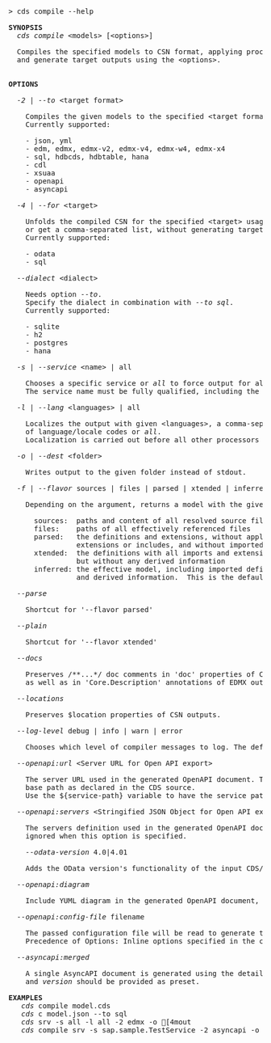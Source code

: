<!-- this file is automatically generated and updated by a github action -->
<pre class="log">
> cds compile --help

<strong>SYNOPSIS</strong>
  <em>cds compile</em> &lt;models&gt; [&lt;options&gt;]

  Compiles the specified models to CSN format, applying processors to unfold
  and generate target outputs using the &lt;options&gt;.
  

<strong>OPTIONS</strong>  

  <em>-2</em> | <em>--to</em> &lt;target format&gt;

    Compiles the given models to the specified &lt;target format&gt;.
    Currently supported:

    - json, yml
    - edm, edmx, edmx-v2, edmx-v4, edmx-w4, edmx-x4
    - sql, hdbcds, hdbtable, hana
    - cdl
    - xsuaa
    - openapi
    - asyncapi

  <em>-4</em> | <em>--for</em> &lt;target&gt;

    Unfolds the compiled CSN for the specified &lt;target&gt; usages,
    or get a comma-separated list, without generating target formats.
    Currently supported:

    - odata
    - sql

  <em>--dialect</em> &lt;dialect&gt;

    Needs option <em>--to</em>.
    Specify the dialect in combination with <em>--to sql</em>.
    Currently supported:

    - sqlite
    - h2
    - postgres
    - hana

  <em>-s</em> | <em>--service</em> &lt;name&gt; | all

    Chooses a specific service or <i>all</i> to force output for all services.
    The service name must be fully qualified, including the namespace, if any.

  <em>-l</em> | <em>--lang</em> &lt;languages&gt; | all

    Localizes the output with given &lt;languages&gt;, a comma-separated list
    of language/locale codes or <i>all</i>.
    Localization is carried out before all other processors (-4/u) or backends (-2).

  <em>-o</em> | <em>--dest</em> &lt;folder&gt;

    Writes output to the given folder instead of stdout.

  <em>-f</em> | <em>--flavor</em> sources | files | parsed | xtended | inferred

    Depending on the argument, returns a model with the given level of detail:

      sources:  paths and content of all resolved source files
      files:    paths of all effectively referenced files
      parsed:   the definitions and extensions, without applying the
                extensions or includes, and without imported definitions.
      xtended:  the definitions with all imports and extensions resolved,
                but without any derived information
      inferred: the effective model, including imported definitions, extensions,
                and derived information.  This is the default flavor.

  <em>--parse</em>

    Shortcut for '--flavor parsed'

  <em>--plain</em>

    Shortcut for '--flavor xtended'

  <em>--docs</em>

    Preserves /**...*/ doc comments in 'doc' properties of CSN outputs,
    as well as in 'Core.Description' annotations of EDMX outputs.

  <em>--locations</em>

    Preserves $location properties of CSN outputs.

  <em>--log-level</em> debug | info | warn | error

    Chooses which level of compiler messages to log. The default log-level is <em>warn</em>.

  <em>--openapi:url</em> &lt;Server URL for Open API export&gt;

    The server URL used in the generated OpenAPI document. The default is the service
    base path as declared in the CDS source.
    Use the ${service-path} variable to have the service path included in the URL.

  <em>--openapi:servers</em> &lt;Stringified JSON Object for Open API export&gt;

    The servers definition used in the generated OpenAPI document. <em>--openapi:url</em> is
    ignored when this option is specified.

    <em>--odata-version</em> 4.0|4.01

    Adds the OData version's functionality of the input CDS/CSN file to the generated OpenAPI document.

  <em>--openapi:diagram</em>

    Include YUML diagram in the generated OpenAPI document, default: <em>false</em>.

  <em>--openapi:config-file</em> filename

    The passed configuration file will be read to generate the OpenAPI document, incorporating all specified options.
    Precedence of Options: Inline options specified in the command line will take precedence over those defined in the configuration file.

  <em>--asyncapi:merged</em>

    A single AsyncAPI document is generated using the details of all input services. Information of <i>title</i>
    and <i>version</i> should be provided as preset.

<strong>EXAMPLES</strong>
   <em>cds</em> compile model.cds
   <em>cds</em> c model.json --to sql
   <em>cds</em> srv -s all -l all -2 edmx -o [4mout
   <em>cds</em> compile srv -s sap.sample.TestService -2 asyncapi -o [0mout
</pre>
